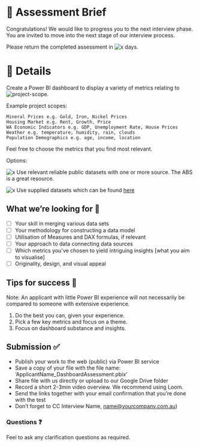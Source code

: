 # :memo: Assessment Brief

Congratulations! We would like to progress you to the next interview phase. You are invited to move into the next stage of our interview process. 

Please return the completed assessment in ![x](https://img.shields.io/badge/x-FFA532) days.

# 📑 Details

Create a Power BI dashboard to display a variety of metrics relating to ![project-scope](https://img.shields.io/badge/project%20scope-FFA532).

Example project scopes:
```
Mineral Prices e.g. Gold, Iron, Nickel Prices
Housing Market e.g. Rent, Growth, Price
WA Economic Indicators e.g. GDP, Unemployment Rate, House Prices
Weather e.g. temperature, humidity, rain, clouds
Population Demographics e.g. age, income, location
```
> 

Feel free to choose the metrics that you find most relevant.

Options:

![x](https://img.shields.io/badge/a-FFA532) Use relevant reliable public datasets with one or more source. The ABS is a great resource.


![x](https://img.shields.io/badge/b-FFA532) Use supplied datasets which can be found [here](../datasets)


## What we’re looking for 🔭
 
- [ ]	Your skill in merging various data sets
- [ ]	Your methodology for constructing a data model
- [ ]	Utilisation of Measures and DAX formulas, if relevant
- [ ]	Your approach to data connecting data sources
- [ ]	Which metrics you’ve chosen to yield intriguing insights [what you aim to visualise]
- [ ] Originality, design, and visual appeal

## Tips for success 🙌

Note: An applicant with little Power BI experience will not necessarily be compared to someone with extensive experience.

 1. Do the best you can, given your experience.  
 2. Pick a few key metrics and focus on a theme. 
 3. Focus on dashboard substance and insights.
    
## Submission ✅

* Publish your work to the web (public) via Power BI service
*	Save a copy of your file with the file name: ‘ApplicantName_DashboardAssessment.pbix’
*	Share file with us directly or upload to our Google Drive folder
*	Record a short 2-3min video overview. We recommend using Loom.
*	Send the links together with your email confirmation that you’re done with the test
* Don’t forget to CC Interview Name, name@yourcompany.com.au)

### Questions ❓

Feel to ask any clarification questions as required.  

